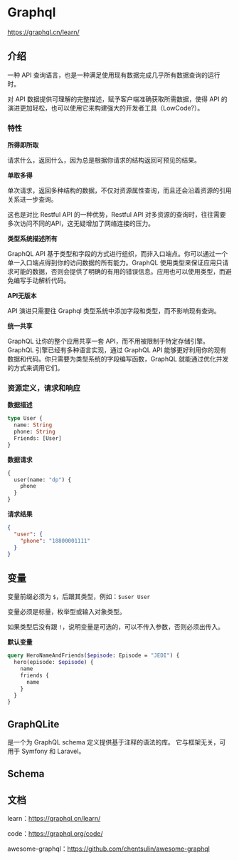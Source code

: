 # Graphql

https://graphql.cn/learn/

## 介绍

一种 API 查询语言，也是一种满足使用现有数据完成几乎所有数据查询的运行时。

对 API 数据提供可理解的完整描述，赋予客户端准确获取所需数据，使得 API 的演进更加轻松，也可以使用它来构建强大的开发者工具（LowCode?）。

### 特性

**所得即所取**

请求什么，返回什么，因为总是根据你请求的结构返回可预见的结果。

**单取多得**

单次请求，返回多种结构的数据，不仅对资源属性查询，而且还会沿着资源的引用关系进一步查询。

这也是对比 Restful API 的一种优势，Restful API 对多资源的查询时，往往需要多次访问不同的API，这无疑增加了网络连接的压力。

**类型系统描述所有**

GraphQL API 基于类型和字段的方式进行组织，而非入口端点。你可以通过一个单一入口端点得到你的访问数据的所有能力。GraphQL 使用类型来保证应用只请求可能的数据，否则会提供了明确的有用的错误信息。应用也可以使用类型，而避免编写手动解析代码。

**API无版本**

API 演进只需要往 Graphql 类型系统中添加字段和类型，而不影响现有查询。

**统一共享**

GraphQL 让你的整个应用共享一套 API，而不用被限制于特定存储引擎。GraphQL 引擎已经有多种语言实现，通过 GraphQL API 能够更好利用你的现有数据和代码。你只需要为类型系统的字段编写函数，GraphQL 就能通过优化并发的方式来调用它们。

### 资源定义，请求和响应

**数据描述**

```graphql
type User {
  name: String
  phone: String
  Friends: [User]
}
```

**数据请求**

```graphql
{
  user(name: "dp") {
    phone
  }
}
```

**请求结果**

```json
{
  "user": {
    "phone": "18800001111"
  }
}
```

## 变量

变量前缀必须为 `$`，后跟其类型，例如：`$user User`

变量必须是标量，枚举型或输入对象类型。

如果类型后没有跟 `!`，说明变量是可选的，可以不传入参数，否则必须出传入。

**默认变量**

```graphql
query HeroNameAndFriends($episode: Episode = "JEDI") {
  hero(episode: $episode) {
    name
    friends {
      name
    }
  }
}
```

## GraphQLite

是一个为 GraphQL schema 定义提供基于注释的语法的库。 它与框架无关，可用于 Symfony 和 Laravel。

## Schema

## 文档

learn：https://graphql.cn/learn/

code：https://graphql.org/code/

awesome-graphql：https://github.com/chentsulin/awesome-graphql

